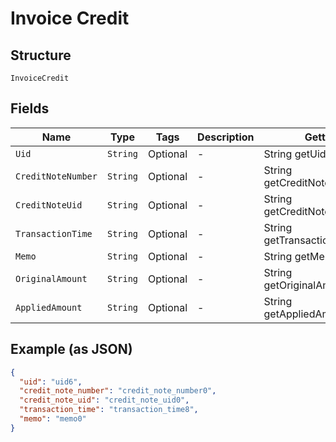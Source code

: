 
# Invoice Credit

## Structure

`InvoiceCredit`

## Fields

| Name | Type | Tags | Description | Getter | Setter |
|  --- | --- | --- | --- | --- | --- |
| `Uid` | `String` | Optional | - | String getUid() | setUid(String uid) |
| `CreditNoteNumber` | `String` | Optional | - | String getCreditNoteNumber() | setCreditNoteNumber(String creditNoteNumber) |
| `CreditNoteUid` | `String` | Optional | - | String getCreditNoteUid() | setCreditNoteUid(String creditNoteUid) |
| `TransactionTime` | `String` | Optional | - | String getTransactionTime() | setTransactionTime(String transactionTime) |
| `Memo` | `String` | Optional | - | String getMemo() | setMemo(String memo) |
| `OriginalAmount` | `String` | Optional | - | String getOriginalAmount() | setOriginalAmount(String originalAmount) |
| `AppliedAmount` | `String` | Optional | - | String getAppliedAmount() | setAppliedAmount(String appliedAmount) |

## Example (as JSON)

```json
{
  "uid": "uid6",
  "credit_note_number": "credit_note_number0",
  "credit_note_uid": "credit_note_uid0",
  "transaction_time": "transaction_time8",
  "memo": "memo0"
}
```

